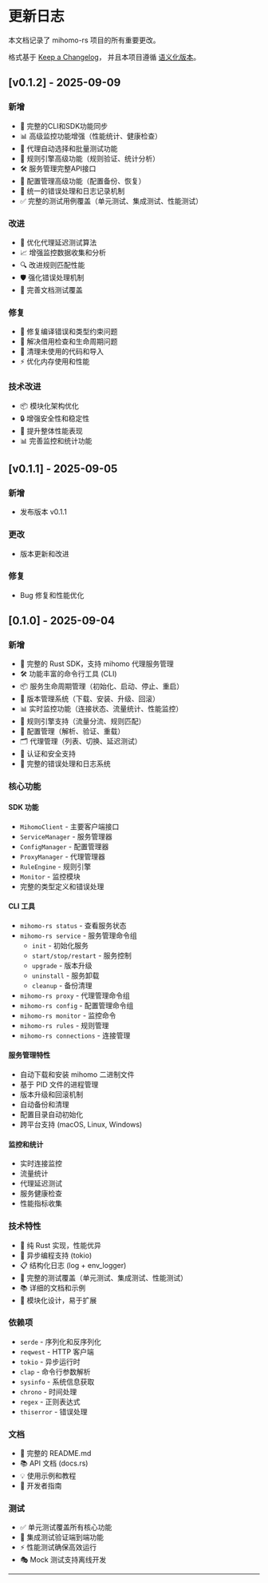 # 更新日志

本文档记录了 mihomo-rs 项目的所有重要更改。

格式基于 [Keep a Changelog](https://keepachangelog.com/zh-CN/1.0.0/)，
并且本项目遵循 [语义化版本](https://semver.org/lang/zh-CN/)。



## [v0.1.2] - 2025-09-09

### 新增
- 🚀 完整的CLI和SDK功能同步
- 📊 高级监控功能增强（性能统计、健康检查）
- 🤖 代理自动选择和批量测试功能
- 🔧 规则引擎高级功能（规则验证、统计分析）
- 🛠️ 服务管理完整API接口
- 📁 配置管理高级功能（配置备份、恢复）
- 🔄 统一的错误处理和日志记录机制
- ✅ 完整的测试用例覆盖（单元测试、集成测试、性能测试）

### 改进
- 🎯 优化代理延迟测试算法
- 📈 增强监控数据收集和分析
- 🔍 改进规则匹配性能
- 🛡️ 强化错误处理机制
- 📝 完善文档测试覆盖

### 修复
- 🐛 修复编译错误和类型约束问题
- 🔧 解决借用检查和生命周期问题
- 🧹 清理未使用的代码和导入
- ⚡ 优化内存使用和性能

### 技术改进
- 📦 模块化架构优化
- 🔒 增强安全性和稳定性
- 🚀 提升整体性能表现
- 📊 完善监控和统计功能

## [v0.1.1] - 2025-09-05

### 新增
- 发布版本 v0.1.1

### 更改
- 版本更新和改进

### 修复
- Bug 修复和性能优化

## [0.1.0] - 2025-09-04

### 新增
- 🚀 完整的 Rust SDK，支持 mihomo 代理服务管理
- 🛠️ 功能丰富的命令行工具 (CLI)
- 📦 服务生命周期管理（初始化、启动、停止、重启）
- 🔄 版本管理系统（下载、安装、升级、回滚）
- 📊 实时监控功能（连接状态、流量统计、性能监控）
- 🎯 规则引擎支持（流量分流、规则匹配）
- 🔧 配置管理（解析、验证、重载）
- 🗂️ 代理管理（列表、切换、延迟测试）
- 🔐 认证和安全支持
- 📝 完整的错误处理和日志系统

### 核心功能

#### SDK 功能
- `MihomoClient` - 主要客户端接口
- `ServiceManager` - 服务管理器
- `ConfigManager` - 配置管理器
- `ProxyManager` - 代理管理器
- `RuleEngine` - 规则引擎
- `Monitor` - 监控模块
- 完整的类型定义和错误处理

#### CLI 工具
- `mihomo-rs status` - 查看服务状态
- `mihomo-rs service` - 服务管理命令组
  - `init` - 初始化服务
  - `start/stop/restart` - 服务控制
  - `upgrade` - 版本升级
  - `uninstall` - 服务卸载
  - `cleanup` - 备份清理
- `mihomo-rs proxy` - 代理管理命令组
- `mihomo-rs config` - 配置管理命令组
- `mihomo-rs monitor` - 监控命令
- `mihomo-rs rules` - 规则管理
- `mihomo-rs connections` - 连接管理

#### 服务管理特性
- 自动下载和安装 mihomo 二进制文件
- 基于 PID 文件的进程管理
- 版本升级和回滚机制
- 自动备份和清理
- 配置目录自动初始化
- 跨平台支持 (macOS, Linux, Windows)

#### 监控和统计
- 实时连接监控
- 流量统计
- 代理延迟测试
- 服务健康检查
- 性能指标收集

### 技术特性
- 🦀 纯 Rust 实现，性能优异
- 🔄 异步编程支持 (tokio)
- 📋 结构化日志 (log + env_logger)
- 🧪 完整的测试覆盖（单元测试、集成测试、性能测试）
- 📚 详细的文档和示例
- 🔧 模块化设计，易于扩展

### 依赖项
- `serde` - 序列化和反序列化
- `reqwest` - HTTP 客户端
- `tokio` - 异步运行时
- `clap` - 命令行参数解析
- `sysinfo` - 系统信息获取
- `chrono` - 时间处理
- `regex` - 正则表达式
- `thiserror` - 错误处理

### 文档
- 📖 完整的 README.md
- 📚 API 文档 (docs.rs)
- 💡 使用示例和教程
- 🔧 开发者指南

### 测试
- ✅ 单元测试覆盖所有核心功能
- 🧪 集成测试验证端到端功能
- ⚡ 性能测试确保高效运行
- 🎭 Mock 测试支持离线开发

---




